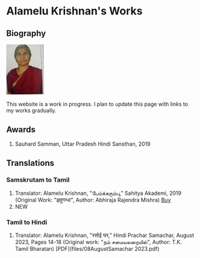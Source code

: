 # Alamelu Krishnan's Works

## Biography

<img src="images/alamelu-krishnan-photo.jpg" width="100">

This website is a work in progress. I plan to update this page with links to my works gradually.

## Awards

  1. Sauhard Samman, Uttar Pradesh Hindi Sansthan, 2019

## Translations
### Samskrutam to Tamil

 1. Translator: Alamelu Krishnan, "பேய்க்கரும்பு," Sahitya Akademi, 2019 (Original Work: "इक्षुगन्धा", Author: Abhiraja Rajendra Mishra) [Buy](https://www.exoticindiaart.com/book/details/peikkarumbu-in-tamil-short-stories-mzh526/)
 1. NEW

### Tamil to Hindi

  1. Translator: Alamelu Krishnan, "रसोई घर," Hindi Prachar Samachar, August 2023, Pages 14-18 (Original work: "நம் சமையலறையில்", Author: T.K. Tamil Bharatan) [PDF](files/08AugustSamachar 2023.pdf)
     

